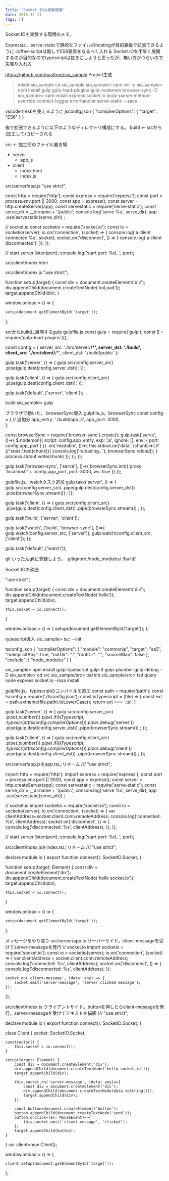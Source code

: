 ```yaml
---
Title: "Socket.IOな実験環境"
date: 2015-12-11
Tags: []
---
```


Socket.IOを実験する環境のメモ。

Expressは、serve-staticで静的なファイルのhostingが目的兼後で拡張できるように
coffee-scriptは無しでES6要素をなるべく入れる
Socket.IOを手早く展開するのが目的なのでtypescriptは抜きにしようと思ったが、無い方がつらいので矢張り入れる

https://github.com/ousttrue/sio_sample
Project生成
> mkdir sio_sample
> cd sio_sample
sio_sample> npm init -y
sio_sample> npm install gulp gulp-load-plugins gulp-nodemon browser-sync -D
sio_sample> npm install express socket.io body-parser method-override connect-logger errorhandler serve-static --save

vscodeでes6を使えるように
jsconifg.json
{
    "compilerOptions": {
        "target": "ES6"
    }
}

後で拡張できるように以下のようなディレクトリ構成にする。
build <- srcから(加工して)コピーされる

src <- 加工前のファイル置き場
  + server
    + app.js
  + client
    + index.html
    + index.js

src/server/app.js
"use strict";

const http = require('http');
const express = require('express');
const port = process.env.port || 3000;
const app = express();
const server = http.createServer(app);
const servestatic = require('serve-static');
const serve_dir = __dirname + '/public';
console.log('serve %s', serve_dir);
app
    .use(servestatic(serve_dir))
;

// socket.io
const socketio = require('socket.io');
const io = socketio(server);
io.on('connection', (socket) => {
    console.log('a client connected %s', socket);
    socket.on('disconnect', () => {
        console.log('a client disconnected');
    });
});

// start
server.listen(port);
console.log('start port: %d...', port);

src/client/index.html
<!DOCTYPE html>
<html lang="en">
<head>
    <meta charset="UTF-8">
    <title>Document</title>
    <script src="index.js"></script>
</head>
<body>
    <div id="target"></div>
</body>
</html>

src/client/index.js
"use strict";

function setup(target) {
    const div = document.createElement('div');
    div.appendChild(document.createTextNode('onLoad'));
    target.appendChild(div);
}

window.onload = () => {

    setup(document.getElementById('target'));

};

srcからbuildに展開するgulp
gulpfile.js
const gulp = require('gulp');
const $ = require('gulp-load-plugins')();

const config = {
    server_src: './src/server/**/*',
    server_dst: './build',
    client_src: './src/client/**/*',
    client_dst: './build/public'
};

gulp.task('server', () => {
    gulp.src(config.server_src)
        .pipe(gulp.dest(config.server_dst));
});

gulp.task('client', () => {
    gulp.src(config.client_src)
        .pipe(gulp.dest(config.client_dst));
});

gulp.task('default', ['server', 'client']);

build
sio_sample> gulp

ブラウザで動いた。
browserSync導入
gulpfile.js。browserSync
const config = { // 追加分
    app_entry: './build/app.js',
    app_port: 5000,    
};

const browserSync = require('browser-sync').create();
gulp.task('serve', ()=>{
    $.nodemon({
        script: config.app_entry,
        exp: 'js',
        ignore: [],
        env: {
            port: config.app_port
        }
    })
    .on('readable', ()=>{
        this.stdout.on('data', (chunk)=>{
            if (/^start /.test(chunk)){
                console.log('reloading...');
                browserSync.reload();
            }
            process.stdout.write(chunk)
        });
    });
});

gulp.task('browser-sync', ['serve'], ()=>{
    browserSync.init({
        proxy: 'localhost:' + config.app_port,
        port: 3000,
        ws: true
    })
});

gulpfile.js。watchタスク追加
gulp.task('server', () => {
    gulp.src(config.server_src)
        .pipe(gulp.dest(config.server_dst))
        .pipe(browserSync.stream())
        ;
});

gulp.task('client', () => {
    gulp.src(config.client_src)
        .pipe(gulp.dest(config.client_dst))
        .pipe(browserSync.stream())
        ;
});

gulp.task('build', ['server', 'client']);

gulp.task('watch', ['build', 'browser-sync'], ()=>{
    gulp.watch(config.server_src, ['server']);
    gulp.watch(config.client_src, ['client']);
});

gulp.task('default', ['watch']);

git
いったんgitに登録しよう。
.gitignore
/node_modules/
/build/

Socket.IOの疎通
<!DOCTYPE html>
<html lang="en">
<head>
    <meta charset="UTF-8">
    <title>Document</title>
    <script type="text/javascript" src="/socket.io/socket.io.js"></script>    
    <script src="index.js"></script>
</head>
<body>
    <div id="target"></div>
</body>
</html>

"use strict";

function setup(target) {
    const div = document.createElement('div');
    div.appendChild(document.createTextNode('hello'));
    target.appendChild(div);
    
    this.socket = io.connect();
}

window.onload = () => {
    setup(document.getElementById('target'));
};

typescript導入
sio_sample> tsc --init

tsconfig.json
{
    "compilerOptions": {
        "module": "commonjs",
        "target": "es5",
        "noImplicitAny": true,
        "outDir": ".",
        "rootDir": ".",
        "sourceMap": false
    },
    "exclude": [
        "node_modules"
    ]
}

sio_sample> npm install gulp-typescript gulp-if gulp-plumber gulp-debug -D
sio_sample> cd src
sio_sample/src> tsd init
sio_sample/src> tsd query node express socket.io -rosa install

gulpfile.js。typescriptのコンパイルを追加
const path = require('path');
const tsconfig = require('./tsconfig.json');
const isTypescript = (file) => {
    const ext = path.extname(file.path).toLowerCase();
    return ext === '.ts';
}

gulp.task('server', () => {
    gulp.src(config.server_src)
        .pipe($.plumber())
        .pipe($.if(isTypescript, $.typescript(tsconfig.compilerOptions)))
        .pipe($.debug('server'))
        .pipe(gulp.dest(config.server_dst))
        .pipe(browserSync.stream())
    ;
});

gulp.task('client', () => {
    gulp.src(config.client_src)
        .pipe($.plumber())
        .pipe($.if(isTypescript, $.typescript(tsconfig.compilerOptions)))
        .pipe($.debug('client'))
        .pipe(gulp.dest(config.client_dst))
        .pipe(browserSync.stream())
    ;
});

src/server/app.jsをapp.tsにリネーム
/// <reference path="../typings/tsd.d.ts" />
"use strict";

import http = require('http');
import express = require('express');
const port = process.env.port || 3000;
const app = express();
const server = http.createServer(app);
const servestatic = require('serve-static');
const serve_dir = __dirname + '/public';
console.log('serve %s', serve_dir);
app
    .use(servestatic(serve_dir))
;

// socket.io
import socketio = require('socket.io');
const io = socketio(server);
io.on('connection', (socket) => {
    var clientAddress=socket.client.conn.remoteAddress;
    console.log('connected: %s', clientAddress);
    socket.on('disconnect', () => {
        console.log('disconnected: %s', clientAddress);
    });
});

// start
server.listen(port);
console.log('start port: %d...', port);

src/client/index.jsをindex.tsにリネーム
/// <reference path="../typings/tsd.d.ts" />
"use strict";

declare module io {
    export function connect(): SocketIO.Socket;
}

function setup(target: Element) {
    const div = document.createElement('div');
    div.appendChild(document.createTextNode('hello socket.io'));
    target.appendChild(div);
    
    this.socket = io.connect();
}

window.onload = () => {

    setup(document.getElementById('target'));

};

メッセージをやり取り
src/server/app.ts サーバーサイド。client-messageを受けてserver-messageを発行
// socket.io
import socketio = require('socket.io');
const io = socketio(server);
io.on('connection', (socket) => {
    var clientAddress = socket.client.conn.remoteAddress;
    console.log('connected: %s', clientAddress);
    socket.on('disconnect', () => {
        console.log('disconnected: %s', clientAddress);
    });

    socket.on('client-message', (data: any) => {
        socket.emit('server-message', 'server clicked message');
    });
});

src/client/index.ts クライアントサイド。buttonを押したらclient-messageを発行。server-messageを受けてテキストを描画
/// <reference path="../typings/tsd.d.ts" />
"use strict";

declare module io {
    export function connect(): SocketIO.Socket;
}

class Client {
    socket: SocketIO.Socket;

    constructor() {
        this.socket = io.connect();
    }

    setup(target: Element) {
        const div = document.createElement('div');
        div.appendChild(document.createTextNode('hello socket.io'));
        target.appendChild(div);
        
        this.socket.on('server-message', (data: any)=>{
            const div = document.createElement('div');
            div.appendChild(document.createTextNode(data.toString()));
            target.appendChild(div);
        });
        
        const button=document.createElement('button');
        button.appendChild(document.createTextNode('send'));
        button.onclick=(ev: MouseEvent)=>{
            this.socket.emit('client-message', 'clicked');
        };
        target.appendChild(button);
    }
}
var client=new Client();

window.onload = () => {

    client.setup(document.getElementById('target'));

};

